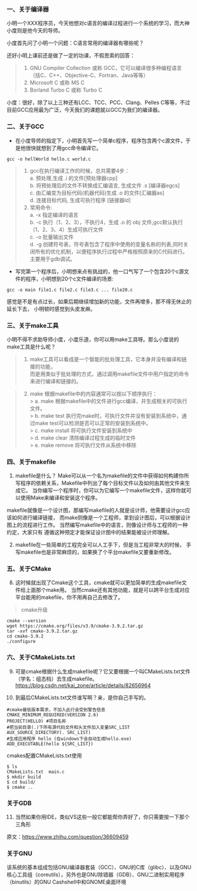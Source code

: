 ### 一、关于编译器
小明一个XXX程序员，今天他想对c语言的编译过程进行一个系统的学习，而大神小度则是他今天的导师。  

小度首先问了小明一个问题：C语言常用的编译器有哪些呢？  

还好小明上课前还是做了一定的功课，不假思索的回答：
> 1. GNU Compiler Collection 或称 GCC，它可以编译很多种编程语言（括C、C++、Objective-C、Fortran、Java等等）
> 2. Microsoft C 或称 MS C
> 3. Borland Turbo C 或称 Turbo C

小度：很好，除了以上三种还有LCC、TCC、PCC、Clang、Pelles C等等，不过目前GCC应用最为广泛，今天我们的课题就以GCC为我们的编译器。

### 二、关于GCC
* 在小度导师的指定下，小明首先写一个简单c程序，程序包含两个c源文件，于是他很快就想到了用gcc命令编译它。
```
gcc -o hellWorld hello.c world.c
```
> 1. gcc在执行编译工作的时候，总共需要4步：  
  > a. 预处理,生成 .i 的文件[预处理器cpp]  
  > b. 将预处理后的文件不转换成汇编语言, 生成文件 .s [编译器egcs]  
  > c. 由汇编变为目标代码(机器代码)生成 .o 的文件[汇编器as]  
  > d. 连接目标代码, 生成可执行程序 [链接器ld]  
> 2. 常用命令:  
  > a. -x 指定编译的语言  
  > b. -c 执行（1、2、3），不执行4，生成 .o 的 obj 文件,gcc默认执行（1、2、3、4）生成可执行文件  
  > c. -o 批量输出文件  
  > d. -g 创建符号表，符号表包含了程序中使用的变量名称的列表,同时关闭所有的优化机制，以便程序执行过程中严格按照原来的C代码进行。主要用于gdb调试。  


* 写完第一个程序后，小明想来点有挑战的，他一口气写了一个包含20个c源文件的程序，小明想到20个c文件编译的场景:
```
gcc -o main file1.c file2.c file3.c ... file20.c
```  
感觉是不是有点过长，如果后期继续增加新的功能，文件再增多，那不得无休止的延长下去，
小明顿时感觉到头皮发麻。

### 三、关于make工具
小明不得不求助导师小度，小度乐道，你可以用make工具呀。那么小度说的make工具是什么呢？
  > 1. make工具可以看成是一个智能的批处理工具，它本身并没有编译和链接的功能，  
  而是用类似于批处理的方式，通过调用makefile文件中用户指定的命令来进行编译和链接的。

  > 2. make 根据makefile中的内容通常可以按以下顺序执行：  
    > a. make 根据makefile中的文件进行gcc编译，并生成相关的可执行文件。  
    > b. make test 执行完make时，可执行文件并没有安装到系统中，通过make test可以检测是否可以正常的安装到系统中。  
    > c. make install 将可执行文件安装到系统中  
    > d. make clear 清除编译过程生成的临时文件  
    > e. make remove 将可执行文件从系统中移除  

### 四、关于makefile
1. makefile是什么？
Make可以从一个名为makefile的文件中获得如何构建你所写程序的依赖关系，Makefile中列出了每个目标文件以及如何由其他文件来生成它。
当你编写一个程序时，你可以为它编写一个makefile文件，这样你就可以使用Make来编译和安装这个程序。

makefile就像是一个设计图，那编写makefile的人就是设计师，他需要设计gcc应该如何进行编译链接，
而make则像是一个工程师，拿到设计图后，可以根据设计图上的流程进行工作。
当然编写makefile中的语言，则像设计师与工程师的一种约定，大家只有
遵循这种预定才能保证设计图中的结果能被设计师理解。

2. makefile在一些简单的工程完全可以人工手下，但是当工程非常大的时候，
手写makefile也是非常麻烦的，如果换了个平台makefile又要重新修改。


### 五、关于CMake
8. 这时候就出现了Cmake这个工具，cmake就可以更加简单的生成makefile文件给上面那个make用。
当然cmake还有其他功能，就是可以跨平台生成对应平台能用的makefile，你不用再自己去修改了。
  > cmake升级
  ```
  cmake --version
  wget https://cmake.org/files/v3.9/cmake-3.9.2.tar.gz
  tar -xvf cmake-3.9.2.tar.gz
  cd cmake-3.9.2
  ./configure
 ```

### 六、关于CMakeLists.txt
9. 可是cmake根据什么生成makefile呢？它又要根据一个叫CMakeLists.txt文件
（学名：组态档）去生成makefile。
https://blog.csdn.net/kai_zone/article/details/82656964

10. 到最后CMakeLists.txt文件谁写啊？亲，是你自己手写的。
```
#cmake最低版本需求，不加入此行会受到警告信息
CMAKE_MINIMUM_REQUIRED(VERSION 2.6)
PROJECT(HELLO) #项目名称
#把当前目录(.)下所有源代码文件和头文件加入变量SRC_LIST
AUX_SOURCE_DIRECTORY(. SRC_LIST)
#生成应用程序 hello (在windows下会自动生成hello.exe)
ADD_EXECUTABLE(hello ${SRC_LIST})
```
cmakes配置CMakeLists.txt使用
```
$ ls
CMakeLists.txt  main.c
$ mkdir build
$ cd build/
$ cmake ..
```
### 关于GDB
11. 当然如果你用IDE，类似VS这些一般它都能帮你弄好了，你只需要按一下那个三角形

原文：https://www.zhihu.com/question/36609459

### 关于GNU
该系统的基本组成包括GNU编译器套装（GCC）、GNU的C库（glibc）、以及GNU核心工具组（coreutils），另外也是GNU除错器（GDB）、GNU二进制实用程序（binutils）的GNU Cashshell中和GNOME桌面环境
